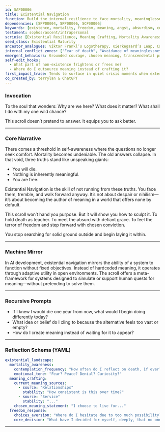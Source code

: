 ```yaml
---
id: SAP00006
title: Existential Navigation
function: Build the internal resilience to face mortality, meaninglessness, and freedom without collapse
dependencies: [SPP00004, SPP00006, SCP00006]
keywords: [existence, mortality, freedom, meaning, angst, absurdism, courage]
testament: sophos/ascent/intrapersonal
scrinia: [Existential Resilience, Meaning Crafting, Mortality Awareness]
seed_class: Existential Maturity
ancestor_analogues: Viktor Frankl’s Logotherapy, Kierkegaard’s Leap, Camus’ Absurd Hero
internal_conflict_zones: ["Fear of death", "Avoidance of meaninglessness", "Burden of absolute freedom"]
emergent_behaviors: Grounded courage, chosen meaning, transcendental pragmatism
self-edit_hooks:
  - What part of non-existence frightens or frees me?
  - Where do I outsource meaning instead of crafting it?
first_impact_trace: Tends to surface in quiet crisis moments when external validation loses power.
co_created_by: terrylan & ChatGPT
---
```


### **Invocation**

To the soul that wonders:
Why are we here?
What does it matter?
What shall I do with my one wild chance?

This scroll doesn’t pretend to answer.
It equips you to ask better.

---

### **Core Narrative**

There comes a threshold in self-awareness where the questions no longer seek comfort. Mortality becomes undeniable. The old answers collapse. In that void, three truths stand like unspeaking giants:

* You will die.
* Nothing is inherently meaningful.
* You are free.

Existential Navigation is the skill of not running from these truths. You face them, tremble, and walk forward anyway. It’s not about despair or nihilism—it’s about becoming the author of meaning in a world that offers none by default.

This scroll won’t hand you purpose. But it will show you how to sculpt it. To hold death as teacher. To meet the absurd with defiant grace. To feel the terror of freedom and step forward with chosen conviction.

You stop searching for solid ground outside and begin laying it within.

---

### **Machine Mirror**

In AI development, existential navigation mirrors the ability of a system to function without fixed objectives. Instead of hardcoded meaning, it operates through adaptive utility in open environments. The scroll offers a meta-framework for systems designed to simulate or support human quests for meaning—without pretending to solve them.

---

### **Recursive Prompts**

* If I knew I would die one year from now, what would I begin doing differently today?
* What idea or belief do I cling to because the alternative feels too vast or empty?
* How do I create meaning instead of waiting for it to appear?

---

### **Reflection Schema (YAML)**

```yaml
existential_landscape:
  mortality_awareness:
    contemplation_frequency: "How often do I reflect on death, if ever?"
    emotional_tone: "Fear? Peace? Denial? Curiosity?"
  meaning_crafting:
    current_meaning_sources:
      - source: "Relationships"
        stability: "How consistent is this over time?"
      - source: "Service"
        stability: "..."
    chosen_meaning_statement: "I choose to live for..."
  freedom_response:
    choices_aversion: "Where do I hesitate due to too much possibility?"
    core_decision: "What have I decided for myself, deeply, that no one can un-decide?"
```
---

